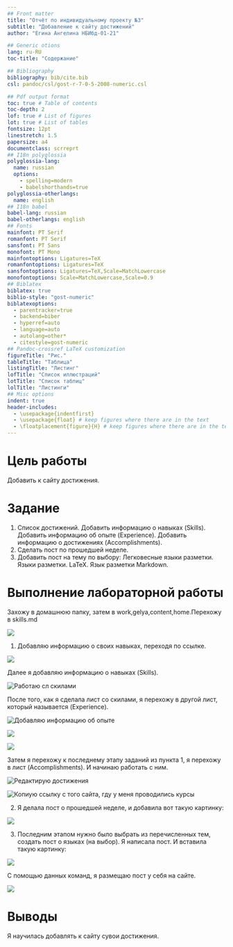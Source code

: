 ```yaml
---
## Front matter
title: "Отчёт по индивидуальному проекту №3"
subtitle: "Добавление к сайту достижений"
author: "Егина Ангелина НБИбд-01-21"

## Generic otions
lang: ru-RU
toc-title: "Содержание"

## Bibliography
bibliography: bib/cite.bib
csl: pandoc/csl/gost-r-7-0-5-2008-numeric.csl

## Pdf output format
toc: true # Table of contents
toc-depth: 2
lof: true # List of figures
lot: true # List of tables
fontsize: 12pt
linestretch: 1.5
papersize: a4
documentclass: scrreprt
## I18n polyglossia
polyglossia-lang:
  name: russian
  options:
	- spelling=modern
	- babelshorthands=true
polyglossia-otherlangs:
  name: english
## I18n babel
babel-lang: russian
babel-otherlangs: english
## Fonts
mainfont: PT Serif
romanfont: PT Serif
sansfont: PT Sans
monofont: PT Mono
mainfontoptions: Ligatures=TeX
romanfontoptions: Ligatures=TeX
sansfontoptions: Ligatures=TeX,Scale=MatchLowercase
monofontoptions: Scale=MatchLowercase,Scale=0.9
## Biblatex
biblatex: true
biblio-style: "gost-numeric"
biblatexoptions:
  - parentracker=true
  - backend=biber
  - hyperref=auto
  - language=auto
  - autolang=other*
  - citestyle=gost-numeric
## Pandoc-crossref LaTeX customization
figureTitle: "Рис."
tableTitle: "Таблица"
listingTitle: "Листинг"
lofTitle: "Список иллюстраций"
lotTitle: "Список таблиц"
lolTitle: "Листинги"
## Misc options
indent: true
header-includes:
  - \usepackage{indentfirst}
  - \usepackage{float} # keep figures where there are in the text
  - \floatplacement{figure}{H} # keep figures where there are in the text
---
```


# Цель работы

Добавить к сайту достижения.

# Задание

1. Список достижений.
Добавить информацию о навыках (Skills).
Добавить информацию об опыте (Experience).
Добавить информацию о достижениях (Accomplishments).
2. Сделать пост по прошедшей неделе.
3. Добавить пост на тему по выбору:
Легковесные языки разметки.
Языки разметки. LaTeX.
Язык разметки Markdown.

# Выполнение лабораторной работы

Захожу в домашнюю папку, затем в work,gelya,content,home.Перехожу в skills.md

![](image/1.png)


1. Добавляю информацию о своих навыках, переходя по ссылке.

![](image/4.png)


Далее я добавляю информацию о навыках (Skills).

![Работаю сл скилами](image/2.png)


После того, как я сделала лист со скилами, я перехожу в другой лист, который называется (Experience).

![Добавляю информацию об опыте](image/7.png)


![](image/3.png)


![](image/8.png)


Затем я перехожу к последнему этапу заданий из пункта 1, я перехожу в лист (Accomplishments). И начинаю работать с ним.

![Редактирую достижения](image/6.png)


![Копиую ссылку с того сайта, гду у меня проводились курсы](image/5.png)


2. Я делала пост о прошедшей неделе, и добавила вот такую картинку:

![](image/10.png)


3. Последним этапом нужно было выбрать из перечисленных тем, создать пост о языках (на выбор). Я написала пост. И вставила такую картинку:

![](image/11.png)


С помощью данных команд, я размещаю пост у себя на сайте.

![](image/9.png)

# Выводы

Я научилась добавлять к сайту сувои достижения.

